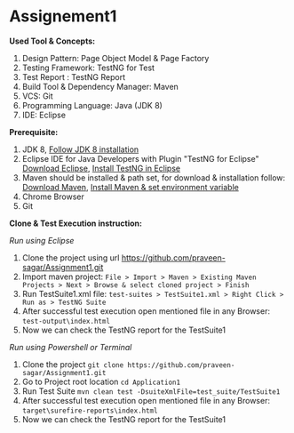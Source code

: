 # Assignement1

**Used Tool & Concepts:**  
1. Design Pattern: Page Object Model & Page Factory
2. Testing Framework: TestNG for Test
3. Test Report : TestNG Report
4. Build Tool & Dependency Manager: Maven
5. VCS: Git
6. Programming Language: Java (JDK 8)
7. IDE: Eclipse

**Prerequisite:**
1. JDK 8, [Follow JDK 8 installation](https://www.codejava.net/java-se/download-and-install-java-8-on-windows)
2. Eclipse IDE for Java Developers with Plugin "TestNG for Eclipse" [Download Eclipse](https://www.eclipse.org/downloads/packages/release/2022-03/r/eclipse-ide-java-developers), [Install TestNG in Eclipse](https://www.guru99.com/install-testng-in-eclipse.html)
3. Maven should be installed & path set, for download & installation follow: [Download Maven](https://maven.apache.org/download.cgi), [Install Maven & set environment variable](https://maven.apache.org/install.html)
4. Chrome Browser
5. Git

**Clone & Test Execution instruction:**  

_Run using Eclipse_
1. Clone the project using url https://github.com/praveen-sagar/Assignment1.git  
2. Import maven project: `File > Import > Maven > Existing Maven Projects > Next > Browse & select cloned project > Finish`
3. Run TestSuite1.xml file: `test-suites > TestSuite1.xml > Right Click > Run as > TestNG Suite`
4. After successful test execution open mentioned file in any Browser: `test-output\index.html`
5. Now we can check the TestNG report for the TestSuite1


_Run using Powershell or Terminal_
1. Clone the project `git clone https://github.com/praveen-sagar/Assignment1.git`
2. Go to Project root location `cd Application1`
3. Run Test Suite `mvn clean test -DsuiteXmlFile=test_suite/TestSuite1`
4. After successful test execution open mentioned file in any Browser: `target\surefire-reports\index.html`
5. Now we can check the TestNG report for the TestSuite1
